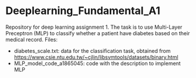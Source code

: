 # Deeplearning_Fundamental_A1
Repository for deep learning assignment 1. The task is to use  Multi-Layer Preceptron (MLP) to classify whether a patient have diabetes based on their medical record.
Files:
- diabetes_scale.txt: data for the classification task, obtained from https://www.csie.ntu.edu.tw/~cjlin/libsvmtools/datasets/binary.html
- MLP_model_code_a1865045: code with the description to implement MLP

